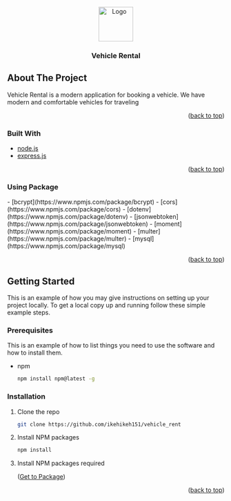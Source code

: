 <div id="top"></div>

<!-- PROJECT LOGO -->
<br />
<div align="center">
  <a href="https://github.com/ikehikeh151/vehicle_rent">
    <img src="https://github.com/ikehikeh151/frontend_vehicle/blob/main/assets/icons/logo.svg" alt="Logo" width="80" height="80">
  </a>

<h3 align="center">Vehicle Rental</h3>

</div>

<!-- ABOUT THE PROJECT -->

## About The Project

Vehicle Rental is a modern application for booking a vehicle. We have modern and comfortable vehicles for traveling

<p align="right">(<a href="#top">back to top</a>)</p>

### Built With

- [node.js](https://nodejs.org/)
- [express.js](https://expressjs.com/)

<p align="right">(<a href="#top">back to top</a>)</p>

### Using Package

<div id=package></div>
- [bcrypt](https://www.npmjs.com/package/bcrypt)
- [cors](https://www.npmjs.com/package/cors)
- [dotenv](https://www.npmjs.com/package/dotenv)
- [jsonwebtoken](https://www.npmjs.com/package/jsonwebtoken)
- [moment](https://www.npmjs.com/package/moment)
- [multer](https://www.npmjs.com/package/multer)
- [mysql](https://www.npmjs.com/package/mysql)

<p align="right">(<a href="#top">back to top</a>)</p>

<!-- GETTING STARTED -->

## Getting Started

This is an example of how you may give instructions on setting up your project locally.
To get a local copy up and running follow these simple example steps.

### Prerequisites

This is an example of how to list things you need to use the software and how to install them.

- npm
  ```sh
  npm install npm@latest -g
  ```

### Installation

1. Clone the repo
   ```sh
   git clone https://github.com/ikehikeh151/vehicle_rent
   ```
2. Install NPM packages
   ```sh
   npm install
   ```
3. Install NPM packages required <p align="left">(<a href="#top">Get to Package</a>)</p>

<p align="right">(<a href="#top">back to top</a>)</p>
